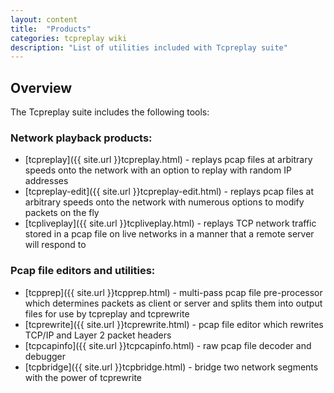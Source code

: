```yaml
---
layout: content
title:  "Products"
categories: tcpreplay wiki
description: "List of utilities included with Tcpreplay suite"
---
```


<h2 id="Products">Overview</h2>
The Tcpreplay suite includes the following tools:

### Network playback products:
* [tcpreplay]({{ site.url }}tcpreplay.html) - replays pcap files at arbitrary speeds onto the network with an option to replay with random IP addresses
* [tcpreplay-edit]({{ site.url }}tcpreplay-edit.html) - replays pcap files at arbitrary speeds onto the network with numerous options to modify packets on the fly
* [tcpliveplay]({{ site.url }}tcpliveplay.html) - replays TCP network traffic stored in a pcap file on live networks in a manner that a remote server will respond to


### Pcap file editors and utilities:
* [tcpprep]({{ site.url }}tcpprep.html) - multi-pass pcap file pre-processor which determines packets as client or server and splits them into output files for use by tcpreplay and tcprewrite
* [tcprewrite]({{ site.url }}tcprewrite.html) - pcap file editor which rewrites TCP/IP and Layer 2 packet headers
* [tcpcapinfo]({{ site.url }}tcpcapinfo.html) - raw pcap file decoder and debugger
* [tcpbridge]({{ site.url }}tcpbridge.html) - bridge two network segments with the power of tcprewrite
